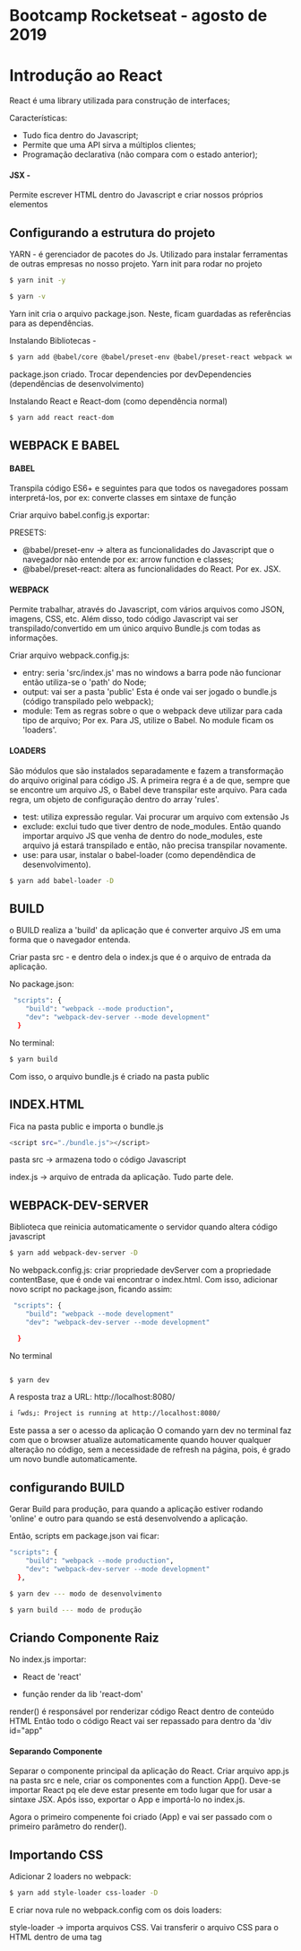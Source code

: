 # Bootcamp Rocketseat - agosto de 2019

# Introdução ao React

React é uma library utilizada para construção de interfaces;

Características:

- Tudo fica dentro do Javascript;
- Permite que uma API sirva a múltiplos clientes;
- Programação declarativa (não compara com o estado anterior);

#### JSX -

Permite escrever HTML dentro do Javascript e criar nossos próprios elementos

## Configurando a estrutura do projeto

YARN - é gerenciador de pacotes do Js. Utilizado para instalar ferramentas de outras empresas no nosso projeto.
Yarn init para rodar no projeto

```bash
$ yarn init -y

$ yarn -v
```

Yarn init cria o arquivo package.json. Neste, ficam guardadas as referências para as dependências.

Instalando Bibliotecas -

```bash
$ yarn add @babel/core @babel/preset-env @babel/preset-react webpack webpack-cli

```

package.json criado. Trocar dependencies por devDependencies (dependências de desenvolvimento)

Instalando React e React-dom (como dependência normal)

```bash
$ yarn add react react-dom

```

## WEBPACK E BABEL

#### BABEL

Transpila código ES6+ e seguintes para que todos os navegadores possam interpretá-los,
por ex: converte classes em sintaxe de função

Criar arquivo babel.config.js
exportar:

PRESETS:

- @babel/preset-env -> altera as funcionalidades do Javascript que o navegador não entende
  por ex: arrow function e classes;
- @babel/preset-react: altera as funcionalidades do React. Por ex. JSX.

#### WEBPACK

Permite trabalhar, através do Javascript, com vários arquivos como JSON, imagens, CSS, etc.
Além disso, todo código Javascript vai ser transpilado/convertido em um único arquivo Bundle.js com todas as informações.

Criar arquivo webpack.config.js:

- entry: seria 'src/index.js' mas no windows a barra pode não funcionar então utiliza-se o 'path' do Node;
- output: vai ser a pasta 'public' Esta é onde vai ser jogado o bundle.js (código transpilado pelo webpack);
- module: Tem as regras sobre o que o webpack deve utilizar para cada tipo de arquivo; Por ex. Para JS, utilize o Babel. No module ficam os 'loaders'.

#### LOADERS

São módulos que são instalados separadamente e fazem a transformação do arquivo original para código JS. A primeira regra é a de que, sempre que se encontre um arquivo JS, o Babel deve transpilar este arquivo. Para cada regra, um objeto de configuração dentro do array 'rules'.

- test: utiliza expressão regular. Vai procurar um arquivo com extensão Js
- exclude: exclui tudo que tiver dentro de node_modules. Então quando importar arquivo JS que venha de dentro do node_modules, este arquivo já estará transpilado e então, não precisa transpilar novamente.
- use: para usar, instalar o babel-loader (como dependêndica de desenvolvimento).

```bash
$ yarn add babel-loader -D
```

## BUILD

o BUILD realiza a 'build' da aplicação que é converter arquivo JS em uma forma que o navegador entenda.

Criar pasta src - e dentro dela o index.js que é o arquivo de entrada da aplicação.

No package.json:

```bash
 "scripts": {
    "build": "webpack --mode production",
    "dev": "webpack-dev-server --mode development"
  }
```

No terminal:

```bash
$ yarn build
```

Com isso, o arquivo bundle.js é criado na pasta public

## INDEX.HTML

Fica na pasta public e importa o bundle.js

```bash
<script src="./bundle.js"></script>
```

pasta src -> armazena todo o código Javascript

index.js -> arquivo de entrada da aplicação. Tudo parte dele.

## WEBPACK-DEV-SERVER

Biblioteca que reinicia automaticamente o servidor quando altera código javascript

```bash
$ yarn add webpack-dev-server -D
```

No webpack.config.js:
criar propriedade devServer com a propriedade contentBase, que é onde vai encontrar o index.html.
Com isso, adicionar novo script no package.json, ficando assim:

```bash
 "scripts": {
    "build": "webpack --mode development"
    "dev": "webpack-dev-server --mode development"

  }
```

No terminal

```bash

$ yarn dev
```

A resposta traz a URL: http://localhost:8080/

```bash
i ｢wds｣: Project is running at http://localhost:8080/
```

Este passa a ser o acesso da aplicação
O comando yarn dev no terminal faz com que o browser atualize automaticamente quando houver qualquer alteração no código, sem a necessidade de refresh na página, pois, é grado um novo bundle automaticamente.

## configurando BUILD

Gerar Build para produção, para quando a aplicação estiver rodando 'online' e outro para quando se está desenvolvendo a aplicação.

Então, scripts em package.json vai ficar:

```bash
"scripts": {
    "build": "webpack --mode production",
    "dev": "webpack-dev-server --mode development"
  },

$ yarn dev --- modo de desenvolvimento

$ yarn build --- modo de produção
```

## Criando Componente Raiz

No index.js importar:

- React de 'react'

- função render da lib 'react-dom'

render() é responsável por renderizar código React dentro de conteúdo HTML
Então todo o código React vai ser repassado para dentro da 'div id="app"

#### Separando Componente

Separar o componente principal da aplicação do React. Criar arquivo app.js na pasta src
e nele, criar os componentes com a function App(). Deve-se importar React pq ele deve estar presente em todo lugar que for usar a sintaxe JSX.
Após isso, exportar o App e importá-lo no index.js.

Agora o primeiro compenente foi criado (App) e vai ser passado com o primeiro parâmetro do render().

## Importando CSS

Adicionar 2 loaders no webpack:

```bash
$ yarn add style-loader css-loader -D
```

E criar nova rule no webpack.config com os dois loaders:

style-loader -> importa arquivos CSS. Vai transferir o arquivo CSS para o HTML dentro de uma tag <style>

css-loader -> Dentro do CSS é possível ter outros imports como importação d euma imagem. Então é preciso este loader para que se entenda estes imports.

Importar App.css no arquivo App.js

## Importando imagem

É necessário configurar mais um loader em webpack.config, que é o loader para importação de imagens.

```
$ yarn add file-loader -D
```

Configurar o loader no webpack.config;
Criar pasta assets em src e colar as imagens dentro;
Importar imagens em App.js:

```
import profile from './assets/profile/profile.jpg';

```

Aqui 'profile' é o nome da variável que recebe a imagem.

Para colocar a imagem dentro do HTML - return a variável profile na function App().

# Class Components

Criar pasta component e dentro, o arquivo TechList.js;

há várias formas de escrever um componente dentro do React (por ex. como função e classe). No caso vai ser escrito em formato de classe.

Todo componente escirto em formato de classe precisa ter um método render(). Neste, vai se retornar o HTML.

Exportar a TechList como default

Importar a TechList dentro do App.js. (Aqui a lista já deve aparecer em localhost:8080).

O componente foi criado.

## Formato de classe

Toda vez que uma variável em um componente precisar ser manipulada, ela vai se chamar 'state'.

estado

O 'state' vai ser armazenado na classe através da variável:

```
state = {};

```

Então quando se guarda e manipula informações no componente, utiliza-se classes e o state, que é o estado do componente.

Dentro do state vai se guardar todas as informações que podem ser manipuladas por esse componente.

Dentro de estado, criar as variáveis

Porém o Babel não entende propriedades que são definidas diretamente dentro da classe (era esperado que se tivesse estas variáveis dentro de um constructor). Mas, para usar a sintaxe da aula, que é uma sintaxe mais resumida, é necessária a instalação de outro plugin do Babel.

    $ yarn add @babel/plugin-proposal-class-properties -D

Configurar em babel.config.js. Agora o componente já é capaz de entender a variável state.

Agora é possível manipular o state via componente.

# Estado e Imutabilidade

Listar e adicionar itens no state. Controlar o state, que é imutável. Sempre que o state muda, o render() executa. Então
em TechList.js vamos percorrer o array Techs que está no state. Para escrever código javascript dentro do render() abrir chaves ex.

```
{this.state.techs.map(tech => <li key="Tech">{tech }</li>)}
```

Aqui, cada item precisa ter a propriedade key

Em TechList.js, remover as <li> feitas na aula passada;

Dentro da <ul> abre-se chaves para poder adicionar código javascript. Então vai se percorrer o array de tecnologias utilizando o 'map'. Agora, para cada tecnologia é possível retornar uma <li> com conteúdo JSX.

Mas sempre que se faz uma iteração, cada elemento precisa ter uma propriedade 'key'que recebe um valor único de cada um destes elementos.

     <li key={} >

2`02`` Permitir que op usuário adicione novos itens dentro do state

Vamos usar um input de texto. Mas o React não permite que se adicione dois ou mais elementos sem ter um container em volta deles.
Então, para não ter q usar uma div (q pode atrapalhar na questão da estilização) como container, vamos usar uma tag chamada 'fragment' que é uma tag sem nome.

#### fragment

    <>
       elementos
    </>

Agora é possível criar o input.

3`20`` Temos que pegar o valor q o usuáro insere no input. Para isso vamos anotar o valor conforme o usuário vai digitando.

Então dentro do state criar uma nova propriedade que vai armazenar o valor que o usuário está digitando dentro do input:

    newTech = '',

E um método handleInputChange() no formato de arrow function
'e.target.value' pega o valor do input

Para armazenar o valor dentro do state. A função precisa ser no formato de arrow pq senão não consegue acessar o 'this'.

```
<input type="text" onChange={this.handleInputChange()} />

```

4`50`` Toda função criada dentro do componente precisa ser arrow function para poder ter acesso ao this.

### Imutabilidade 5`40``

O React possui um conceito de inutabilidade dentro do state. A variável state é imutável. Sempre que for criar ou alterar estado no React é preciso usar a função (criar ou alterar state) é preciso usar a função setState().

Com ela, se o state muda, o render() executa automaticamente.

#### setState()

Dentro dela se passa o objeto. Agora, qualquer mudança no state, o render vai executar automaticamente. Agora o texto preenchido no input está guardado na variável 'newTech'.

07`40`` Botão para que se adicione o texto digitado no input que está guardado na variável newTech dentro da lista 'techs'. Para isso, criar método handleSubmit() que vai receber um evento.

Para este evento, substituir o 'fragment' por '<form>' com o event onsubmit que vai chamar o this.handlesubmit. Este formulário precisa ser disparado pelo 'button type submit' => Enviar.

A funcionalidade padrão de um form é atualizar a tela qdo clica em button. Então - prevent.default() no handleSubmit;

9`20`` Colocar a vairável no state. Não é possível push() pq não pode sofrer mutação.
Então deve-se usar o método setState(). É preciso recriar o array do zero, pois não é possível fazer alterações.
É a imutabilidade no state. Utilizar o spread operator para copiar o array Techs.

12`00`` Para limpar o input é só criar a variável vazia newTech: '';

## Removendo itens do estado

Adiciona no form um button para remover item com o evento onClick para chamar handleDelete()

<button onClick={this.handleDelete(tech)}> assim não dá certo pq a função já está sendo chamada.

Então o correto é:

```
<button onClick={() => this.handleDelete(tech)}>

Atualizar o state removendo o parâmetro (tech) em handleDelete(tech).

handleDelete = (tech) => {
  this.setState({ techs: this.state.techs.filter( t => t !== tech)})
}


## Relação de pacotes, presets e bibliotecas utilizados

- @babel/core
- @babel/preset-env
- @babel/preset-react
- webpack
- webpack-cli
- react
- react-dom
- babel-loader
- build
- webpack-dev-server
- @babel/preset-env
- @babel/preset-react
```
